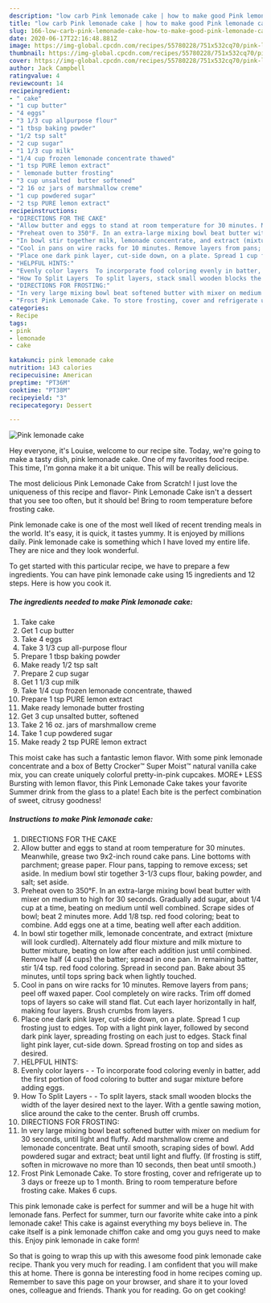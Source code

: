 ```yaml
---
description: "low carb Pink lemonade cake | how to make good Pink lemonade cake"
title: "low carb Pink lemonade cake | how to make good Pink lemonade cake"
slug: 166-low-carb-pink-lemonade-cake-how-to-make-good-pink-lemonade-cake
date: 2020-06-17T22:16:48.881Z
image: https://img-global.cpcdn.com/recipes/55780228/751x532cq70/pink-lemonade-cake-recipe-main-photo.jpg
thumbnail: https://img-global.cpcdn.com/recipes/55780228/751x532cq70/pink-lemonade-cake-recipe-main-photo.jpg
cover: https://img-global.cpcdn.com/recipes/55780228/751x532cq70/pink-lemonade-cake-recipe-main-photo.jpg
author: Jack Campbell
ratingvalue: 4
reviewcount: 14
recipeingredient:
- " cake"
- "1 cup butter"
- "4 eggs"
- "3 1/3 cup allpurpose flour"
- "1 tbsp baking powder"
- "1/2 tsp salt"
- "2 cup sugar"
- "1 1/3 cup milk"
- "1/4 cup frozen lemonade concentrate thawed"
- "1 tsp PURE lemon extract"
- " lemonade butter frosting"
- "3 cup unsalted  butter softened"
- "2 16 oz jars of marshmallow creme"
- "1 cup powdered sugar"
- "2 tsp PURE lemon extract"
recipeinstructions:
- "DIRECTIONS FOR THE CAKE"
- "Allow butter and eggs to stand at room temperature for 30 minutes. Meanwhile, grease two 9x2-inch round cake pans. Line bottoms with parchment; grease paper. Flour pans, tapping to remove excess; set aside. In medium bowl stir together 3-1/3 cups flour, baking powder, and salt; set aside."
- "Preheat oven to 350°F. In an extra-large mixing bowl beat butter with mixer on medium to high for 30 seconds. Gradually add sugar, about 1/4 cup at a time, beating on medium until well combined. Scrape sides of bowl; beat 2 minutes more. Add 1/8 tsp. red food coloring; beat to combine. Add eggs one at a time, beating well after each addition."
- "In bowl stir together milk, lemonade concentrate, and extract (mixture will look curdled). Alternately add flour mixture and milk mixture to butter mixture, beating on low after each addition just until combined. Remove half (4 cups) the batter; spread in one pan. In remaining batter, stir 1/4 tsp. red food coloring. Spread in second pan. Bake about 35 minutes, until tops spring back when lightly touched."
- "Cool in pans on wire racks for 10 minutes. Remove layers from pans; peel off waxed paper. Cool completely on wire racks. Trim off domed tops of layers so cake will stand flat. Cut each layer horizontally in half, making four layers. Brush crumbs from layers."
- "Place one dark pink layer, cut-side down, on a plate. Spread 1 cup frosting just to edges. Top with a light pink layer, followed by second dark pink layer, spreading frosting on each just to edges. Stack final light pink layer, cut-side down. Spread frosting on top and sides as desired."
- "HELPFUL HINTS:"
- "Evenly color layers  To incorporate food coloring evenly in batter, add the first portion of food coloring to butter and sugar mixture before adding eggs."
- "How To Split Layers  To split layers, stack small wooden blocks the width of the layer desired next to the layer. With a gentle sawing motion, slice around the cake to the center. Brush off crumbs."
- "DIRECTIONS FOR FROSTING:"
- "In very large mixing bowl beat softened butter with mixer on medium for 30 seconds, until light and fluffy. Add marshmallow creme and lemonade concentrate. Beat until smooth, scraping sides of bowl. Add powdered sugar and extract; beat until light and fluffy. (If frosting is stiff, soften in microwave no more than 10 seconds, then beat until smooth.)"
- "Frost Pink Lemonade Cake. To store frosting, cover and refrigerate up to 3 days or freeze up to 1 month. Bring to room temperature before frosting cake. Makes 6 cups."
categories:
- Recipe
tags:
- pink
- lemonade
- cake

katakunci: pink lemonade cake 
nutrition: 143 calories
recipecuisine: American
preptime: "PT36M"
cooktime: "PT38M"
recipeyield: "3"
recipecategory: Dessert

---
```



![Pink lemonade cake](https://img-global.cpcdn.com/recipes/55780228/751x532cq70/pink-lemonade-cake-recipe-main-photo.jpg)

Hey everyone, it's Louise, welcome to our recipe site. Today, we're going to make a tasty dish, pink lemonade cake. One of my favorites food recipe. This time, I'm gonna make it a bit unique. This will be really delicious.

The most delicious Pink Lemonade Cake from Scratch! I just love the uniqueness of this recipe and flavor- Pink Lemonade Cake isn&#39;t a dessert that you see too often, but it should be! Bring to room temperature before frosting cake.

Pink lemonade cake is one of the most well liked of recent trending meals in the world. It's easy, it is quick, it tastes yummy. It is enjoyed by millions daily. Pink lemonade cake is something which I have loved my entire life. They are nice and they look wonderful.


To get started with this particular recipe, we have to prepare a few ingredients. You can have pink lemonade cake using 15 ingredients and 12 steps. Here is how you cook it.

<!--inarticleads1-->

##### The ingredients needed to make Pink lemonade cake:

1. Take  cake
1. Get 1 cup butter
1. Take 4 eggs
1. Take 3 1/3 cup all-purpose flour
1. Prepare 1 tbsp baking powder
1. Make ready 1/2 tsp salt
1. Prepare 2 cup sugar
1. Get 1 1/3 cup milk
1. Take 1/4 cup frozen lemonade concentrate, thawed
1. Prepare 1 tsp PURE lemon extract
1. Make ready  lemonade butter frosting
1. Get 3 cup unsalted  butter, softened
1. Take 2 16 oz. jars of marshmallow creme
1. Take 1 cup powdered sugar
1. Make ready 2 tsp PURE lemon extract


This moist cake has such a fantastic lemon flavor. With some pink lemonade concentrate and a box of Betty Crocker™ Super Moist™ natural vanilla cake mix, you can create uniquely colorful pretty-in-pink cupcakes. MORE+ LESS Bursting with lemon flavor, this Pink Lemonade Cake takes your favorite Summer drink from the glass to a plate! Each bite is the perfect combination of sweet, citrusy goodness! 

<!--inarticleads2-->

##### Instructions to make Pink lemonade cake:

1. DIRECTIONS FOR THE CAKE
1. Allow butter and eggs to stand at room temperature for 30 minutes. Meanwhile, grease two 9x2-inch round cake pans. Line bottoms with parchment; grease paper. Flour pans, tapping to remove excess; set aside. In medium bowl stir together 3-1/3 cups flour, baking powder, and salt; set aside.
1. Preheat oven to 350°F. In an extra-large mixing bowl beat butter with mixer on medium to high for 30 seconds. Gradually add sugar, about 1/4 cup at a time, beating on medium until well combined. Scrape sides of bowl; beat 2 minutes more. Add 1/8 tsp. red food coloring; beat to combine. Add eggs one at a time, beating well after each addition.
1. In bowl stir together milk, lemonade concentrate, and extract (mixture will look curdled). Alternately add flour mixture and milk mixture to butter mixture, beating on low after each addition just until combined. Remove half (4 cups) the batter; spread in one pan. In remaining batter, stir 1/4 tsp. red food coloring. Spread in second pan. Bake about 35 minutes, until tops spring back when lightly touched.
1. Cool in pans on wire racks for 10 minutes. Remove layers from pans; peel off waxed paper. Cool completely on wire racks. Trim off domed tops of layers so cake will stand flat. Cut each layer horizontally in half, making four layers. Brush crumbs from layers.
1. Place one dark pink layer, cut-side down, on a plate. Spread 1 cup frosting just to edges. Top with a light pink layer, followed by second dark pink layer, spreading frosting on each just to edges. Stack final light pink layer, cut-side down. Spread frosting on top and sides as desired.
1. HELPFUL HINTS:
1. Evenly color layers -  - To incorporate food coloring evenly in batter, add the first portion of food coloring to butter and sugar mixture before adding eggs.
1. How To Split Layers -  - To split layers, stack small wooden blocks the width of the layer desired next to the layer. With a gentle sawing motion, slice around the cake to the center. Brush off crumbs.
1. DIRECTIONS FOR FROSTING:
1. In very large mixing bowl beat softened butter with mixer on medium for 30 seconds, until light and fluffy. Add marshmallow creme and lemonade concentrate. Beat until smooth, scraping sides of bowl. Add powdered sugar and extract; beat until light and fluffy. (If frosting is stiff, soften in microwave no more than 10 seconds, then beat until smooth.)
1. Frost Pink Lemonade Cake. To store frosting, cover and refrigerate up to 3 days or freeze up to 1 month. Bring to room temperature before frosting cake. Makes 6 cups.


This pink lemonade cake is perfect for summer and will be a huge hit with lemonade fans. Perfect for summer, turn our favorite white cake into a pink lemonade cake! This cake is against everything my boys believe in. The cake itself is a pink lemonade chiffon cake and omg you guys need to make this. Enjoy pink lemonade in cake form! 

So that is going to wrap this up with this awesome food pink lemonade cake recipe. Thank you very much for reading. I am confident that you will make this at home. There is gonna be interesting food in home recipes coming up. Remember to save this page on your browser, and share it to your loved ones, colleague and friends. Thank you for reading. Go on get cooking!

